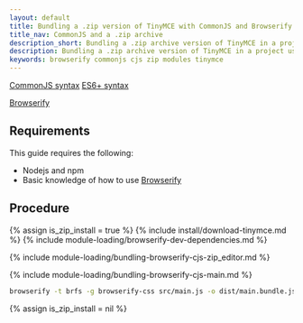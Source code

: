 ```yaml
---
layout: default
title: Bundling a .zip version of TinyMCE with CommonJS and Browserify
title_nav: CommonJS and a .zip archive
description_short: Bundling a .zip archive version of TinyMCE in a project using CommonJS and Browserify
description: Bundling a .zip archive version of TinyMCE in a project using CommonJS and Browserify
keywords: browserify commonjs cjs zip modules tinymce
---
```



[CommonJS syntax](http://www.commonjs.org/specs/modules/1.0/)
[ES6+ syntax](https://developer.mozilla.org/en-US/docs/Web/JavaScript/Guide/Modules)

[Browserify](https://browserify.org/)

## Requirements

This guide requires the following:

- Nodejs and npm
- Basic knowledge of how to use [Browserify](https://browserify.org/)

## Procedure

{% assign is_zip_install = true %}
{% include install/download-tinymce.md %}
{% include module-loading/browserify-dev-dependencies.md %}

{% include module-loading/bundling-browserify-cjs-zip_editor.md %}

{% include module-loading/bundling-browserify-cjs-main.md %}


```sh
browserify -t brfs -g browserify-css src/main.js -o dist/main.bundle.js
```

{% assign is_zip_install = nil %}
